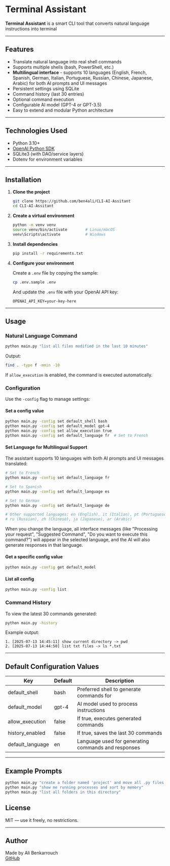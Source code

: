 # Terminal Assistant

   **Terminal Assistant** is a smart CLI tool that converts natural language instructions into terminal

---

## Features

- Translate natural language into real shell commands
- Supports multiple shells (bash, PowerShell, etc.)
- **Multilingual interface** - supports 10 languages (English, French, Spanish, German, Italian, Portuguese, Russian, Chinese, Japanese, Arabic) for both AI prompts and UI messages
- Persistent settings using SQLite
- Command history (last 30 entries)
- Optional command execution
- Configurable AI model (GPT-4 or GPT-3.5)
- Easy to extend and modular Python architecture

---

## Technologies Used

- Python 3.10+
- [OpenAI Python SDK](https://pypi.org/project/openai/)
- SQLite3 (with DAO/service layers)
- Dotenv for environment variables

---

## Installation

1. **Clone the project**

   ```bash
   git clone https://github.com/ben4ali/CLI-AI-Assitant
   cd CLI-AI-Assitant
   ```

2. **Create a virtual environment**

   ```bash
   python -m venv venv
   source venv/bin/activate        # Linux/macOS
   venv\Scripts\activate           # Windows
   ```

3. **Install dependencies**

   ```bash
   pip install -r requirements.txt
   ```

4. **Configure your environment**

   Create a `.env` file by copying the sample:

   ```bash
   cp .env.sample .env
   ```

   And update the `.env` file with your OpenAI API key:

   ```env
   OPENAI_API_KEY=your-key-here
   ```

---

## Usage

### Natural Language Command

```bash
python main.py "list all files modified in the last 10 minutes"
```

Output:
```bash
find . -type f -mmin -10
```

If `allow_execution` is enabled, the command is executed automatically.

### Configuration

Use the `-config` flag to manage settings:

#### Set a config value

```bash
python main.py -config set default_shell bash
python main.py -config set default_model gpt-4
python main.py -config set allow_execution true
python main.py -config set default_language fr  # Set to French
```

#### Set Language for Multilingual Support

The assistant supports 10 languages with both AI prompts and UI messages translated:

```bash
# Set to French
python main.py -config set default_language fr

# Set to Spanish  
python main.py -config set default_language es

# Set to German
python main.py -config set default_language de

# Other supported languages: en (English), it (Italian), pt (Portuguese), 
# ru (Russian), zh (Chinese), ja (Japanese), ar (Arabic)
```

When you change the language, all interface messages (like "Processing your request", "Suggested Command", "Do you want to execute this command?") will appear in the selected language, and the AI will also generate responses in that language.

#### Get a specific config value

```bash
python main.py -config get default_model
```

#### List all config

```bash
python main.py -config list
```

### Command History

To view the latest 30 commands generated:

```bash
python main.py -history
```

Example output:

```text
1. [2025-07-13 14:45:11] show current directory -> pwd
2. [2025-07-13 14:44:50] list txt files -> ls *.txt
```

---

## Default Configuration Values

| Key | Default | Description |
|-----|---------|-------------|
| default_shell | bash | Preferred shell to generate commands for |
| default_model | gpt-4 | AI model used to process instructions |
| allow_execution | false | If true, executes generated commands |
| history_enabled | false | If true, saves the last 30 commands |
| default_language | en | Language used for generating commands and responses |

---

## Example Prompts

```bash
python main.py "create a folder named 'project' and move all .py files into it"
python main.py "show me running processes and sort by memory"
python main.py "list all folders in this directory"
```

## License

MIT — use it freely, no restrictions.

---

## Author

Made by Ali Benkarrouch  
[GitHub](https://github.com/ben4ali)